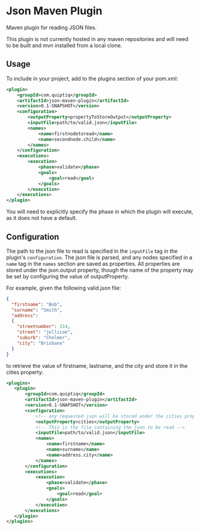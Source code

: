 # Json Maven Plugin

Maven plugin for reading JSON files.

This plugin is not currently hosted in any maven repositories and will need to be built and mvn installed from a local clone.

## Usage

To include in your project, add to the plugins section of your pom.xml:
```xml
<plugin>
    <groupId>com.quiptiq</groupId>
    <artifactId>json-maven-plugin</artifactId>
    <version>0.1-SNAPSHOT</version>
    <configuration>
        <outputProperty>propertyToStoreOutput</outputProperty>
        <inputFile>path/to/valid.json</inputFile>
        <names>
            <name>firstnodetoread</name>
            <name>secondnode.child</name>
        </names>
    </configuration>
    <executions>
        <execution>
            <phase>validate</phase>
            <goals>
                <goal>read</goal>
            </goals>
        </execution>
    </executions>
</plugin>
```

You will need to explicitly specify the phase in which the plugin will execute, as it does not
have a default.

## Configuration

The path to the json file to read is specified in the ```inputFile``` tag in the plugin's
```configuration```. The json file is parsed, and any nodes specified in a ```name``` tag in
the ```names``` section are saved as properties. All properties are stored under the json.output
property, though the name of the property may be set by configuring the value of outputProperty.

For example, given the following valid.json file:
```json
{
  "firstname": "Bob",
  "surname": "Smith",
  "address":
  {
    "streetnumber": 214,
    "street": "jellicoe",
    "suburb": "Chelmer",
    "city": "Brisbane"
  }
}
```

to retrieve the value of firstname, lastname, and the city and store it in the cities property:
 ```xml
<plugins>
    <plugin>
        <groupId>com.quiptiq</groupId>
        <artifactId>json-maven-plugin</artifactId>
        <version>0.1-SNAPSHOT</version>
        <configuration>
            <!-- any requested json will be stored under the cities property -->
            <outputProperty>cities</outputProperty>
            <!-- This is the file containing the json to be read -->
            <inputFile>path/to/valid.json</inputFile>
            <names>
                <name>firstname</name>
                <name>surname</name>
                <name>address.city</name>
            </names>
        </configuration>
        <executions>
            <execution>
                <phase>validate</phase>
                <goals>
                    <goal>read</goal>
                </goals>
            </execution>
        </executions>
    </plugin>
</plugins>
 ```